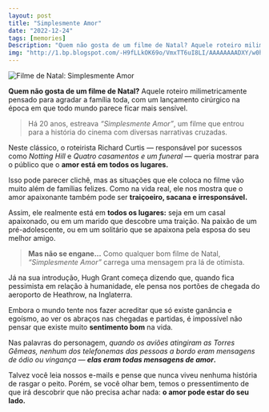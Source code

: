 ```yaml
---
layout: post
title: "Simplesmente Amor"
date: "2022-12-24"
tags: [memories]
Description: "Quem não gosta de um filme de Natal? Aquele roteiro milimetricamente pensado para agradar a família toda, com um lançamento cirúrgico na época em que todo mundo parece ficar mais sensível."
img: "http://1.bp.blogspot.com/-H9fLLkOK69o/VmxTT6uI8LI/AAAAAAAADXY/w0hdELrv-NY/s400/im%25C3%25A1genes%2Bnavide%25C3%25B1as%2Bde%2Bamor.jpg"
---
```


![Filme de Natal: Simplesmente Amor](http://1.bp.blogspot.com/-H9fLLkOK69o/VmxTT6uI8LI/AAAAAAAADXY/w0hdELrv-NY/s400/im%25C3%25A1genes%2Bnavide%25C3%25B1as%2Bde%2Bamor.jpg)

**Quem não gosta de um filme de Natal?** Aquele roteiro milimetricamente pensado para agradar a família toda, com um lançamento cirúrgico na época em que todo mundo parece ficar mais sensível.

>Há 20 anos, estreava _“Simplesmente Amor”_, um filme que entrou para a história do cinema com diversas narrativas cruzadas.

Neste clássico, o roteirista Richard Curtis — responsável por sucessos como _Notting Hill_ e _Quatro casamentos e um funeral_ — queria mostrar para o público que o **amor está em todos os lugares.**

Isso pode parecer clichê, mas as situações que ele coloca no filme vão muito além de famílias felizes. Como na vida real, ele nos mostra que o amor apaixonante também pode ser **traiçoeiro, sacana e irresponsável.**

Assim, ele realmente está em **todos os lugares:** seja em um casal apaixonado, ou em um marido que descobre uma traição. Na paixão de um pré-adolescente, ou em um solitário que se apaixona pela esposa do seu melhor amigo.

>**Mas não se engane…**  Como qualquer bom filme de Natal, _“Simplesmente Amor”_ carrega uma mensagem pra lá de otimista.

Já na sua introdução, Hugh Grant começa dizendo que, quando fica pessimista em relação à humanidade, ele pensa nos portões de chegada do aeroporto de Heathrow, na Inglaterra.

Embora o mundo tente nos fazer acreditar que só existe ganância e egoísmo, ao ver os abraços nas chegadas e partidas, é impossível não pensar que existe muito  **sentimento bom**  na vida.

Nas palavras do personagem, _quando os aviões atingiram as Torres Gêmeas, nenhum dos telefonemas das pessoas a bordo eram mensagens de ódio ou vingança —_ **_elas eram todas mensagens de amor_.**

Talvez você leia nossos e-mails e pense que nunca viveu nenhuma história de rasgar o peito. Porém, se você olhar bem, temos o pressentimento de que irá descobrir que não precisa achar nada: **o amor pode estar do seu lado.**
